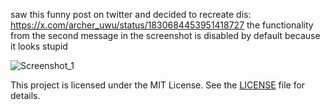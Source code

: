 saw this funny post on twitter and decided to recreate dis: https://x.com/archer_uwu/status/1830684453951418727
the functionality from the second message in the screenshot is disabled by default because it looks stupid

![Screenshot_1](https://i.imgur.com/QzxHz6Z.png)

This project is licensed under the MIT License. See the [LICENSE](LICENSE) file for details.
